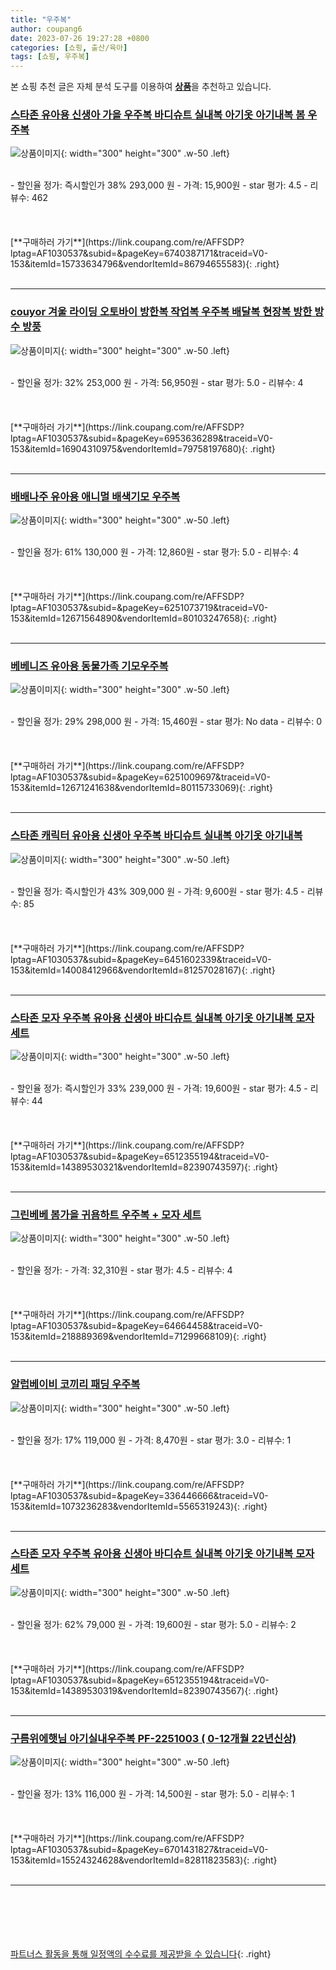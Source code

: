 ```yaml
---
title: "우주복"
author: coupang6
date: 2023-07-26 19:27:28 +0800
categories: [쇼핑, 출산/육아]
tags: [쇼핑, 우주복]
---
```


본 쇼핑 추천 글은 자체 분석 도구를 이용하여 [**상품**](https://link.coupang.com/a/bao1ui)을 추천하고 있습니다.

### [스타존 유아용 신생아 가을 우주복 바디슈트 실내복 아기옷 아기내복 봄 우주복](https://link.coupang.com/re/AFFSDP?lptag=AF1030537&subid=&pageKey=6740387171&traceid=V0-153&itemId=15733634796&vendorItemId=86794655583)

![상품이미지](https://thumbnail9.coupangcdn.com/thumbnails/remote/230x230ex/image/vendor_inventory/c34c/74582cb3b22eca699aa591ddf0740ac33b6ed1cbd6c78bf426b30e17444c.JPG){: width="300" height="300" .w-50 .left}


<br>
- 할인율 정가: 즉시할인가 38%  293,000   원
- 가격: 15,900원
- star 평가: 4.5
- 리뷰수: 462
<br>
<br>
<br>
<br>
[**구매하러 가기**](https://link.coupang.com/re/AFFSDP?lptag=AF1030537&subid=&pageKey=6740387171&traceid=V0-153&itemId=15733634796&vendorItemId=86794655583){: .right}
<br>
<br>

---

### [couyor 겨울 라이딩 오토바이 방한복 작업복 우주복 배달복 현장복 방한 방수 방풍](https://link.coupang.com/re/AFFSDP?lptag=AF1030537&subid=&pageKey=6953636289&traceid=V0-153&itemId=16904310975&vendorItemId=79758197680)

![상품이미지](https://thumbnail8.coupangcdn.com/thumbnails/remote/230x230ex/image/vendor_inventory/1b7d/4e2ecf66b453ba3ba11dd0afb043ce3acdaa0cb8d5ec84a6397c912ec8ec.jpg){: width="300" height="300" .w-50 .left}


<br>
- 할인율 정가: 32%  253,000   원
- 가격: 56,950원
- star 평가: 5.0
- 리뷰수: 4
<br>
<br>
<br>
<br>
[**구매하러 가기**](https://link.coupang.com/re/AFFSDP?lptag=AF1030537&subid=&pageKey=6953636289&traceid=V0-153&itemId=16904310975&vendorItemId=79758197680){: .right}
<br>
<br>

---

### [배배나주 유아용 애니멀 배색기모 우주복](https://link.coupang.com/re/AFFSDP?lptag=AF1030537&subid=&pageKey=6251073719&traceid=V0-153&itemId=12671564890&vendorItemId=80103247658)

![상품이미지](https://thumbnail7.coupangcdn.com/thumbnails/remote/230x230ex/image/rs_quotation_api/uubvxhxo/965ec8c12d674eafbe195ab0165f832b.jpeg){: width="300" height="300" .w-50 .left}


<br>
- 할인율 정가: 61%  130,000   원
- 가격: 12,860원
- star 평가: 5.0
- 리뷰수: 4
<br>
<br>
<br>
<br>
[**구매하러 가기**](https://link.coupang.com/re/AFFSDP?lptag=AF1030537&subid=&pageKey=6251073719&traceid=V0-153&itemId=12671564890&vendorItemId=80103247658){: .right}
<br>
<br>

---

### [베베니즈 유아용 동물가족 기모우주복](https://link.coupang.com/re/AFFSDP?lptag=AF1030537&subid=&pageKey=6251009697&traceid=V0-153&itemId=12671241638&vendorItemId=80115733069)

![상품이미지](https://thumbnail9.coupangcdn.com/thumbnails/remote/230x230ex/image/rs_quotation_api/ctc8xldu/9c313c94375a49e9a41e564ca805b304.jpeg){: width="300" height="300" .w-50 .left}


<br>
- 할인율 정가: 29%  298,000   원
- 가격: 15,460원
- star 평가: No data
- 리뷰수: 0
<br>
<br>
<br>
<br>
[**구매하러 가기**](https://link.coupang.com/re/AFFSDP?lptag=AF1030537&subid=&pageKey=6251009697&traceid=V0-153&itemId=12671241638&vendorItemId=80115733069){: .right}
<br>
<br>

---

### [스타존 캐릭터 유아용 신생아 우주복 바디슈트 실내복 아기옷 아기내복](https://link.coupang.com/re/AFFSDP?lptag=AF1030537&subid=&pageKey=6451602339&traceid=V0-153&itemId=14008412966&vendorItemId=81257028167)

![상품이미지](https://thumbnail9.coupangcdn.com/thumbnails/remote/230x230ex/image/vendor_inventory/3c76/2d020d5270c83ff7860ed1dd8d7029be06a831e0fe21c41923f801a0db93.JPG){: width="300" height="300" .w-50 .left}


<br>
- 할인율 정가: 즉시할인가 43%  309,000   원
- 가격: 9,600원
- star 평가: 4.5
- 리뷰수: 85
<br>
<br>
<br>
<br>
[**구매하러 가기**](https://link.coupang.com/re/AFFSDP?lptag=AF1030537&subid=&pageKey=6451602339&traceid=V0-153&itemId=14008412966&vendorItemId=81257028167){: .right}
<br>
<br>

---

### [스타존 모자 우주복 유아용 신생아 바디슈트 실내복 아기옷 아기내복 모자 세트](https://link.coupang.com/re/AFFSDP?lptag=AF1030537&subid=&pageKey=6512355194&traceid=V0-153&itemId=14389530321&vendorItemId=82390743597)

![상품이미지](https://thumbnail8.coupangcdn.com/thumbnails/remote/230x230ex/image/vendor_inventory/6aa7/992af4a973523f44e3cf40439ab0fd52136ddd2491f4816d2a22d605cafc.JPG){: width="300" height="300" .w-50 .left}


<br>
- 할인율 정가: 즉시할인가 33%  239,000   원
- 가격: 19,600원
- star 평가: 4.5
- 리뷰수: 44
<br>
<br>
<br>
<br>
[**구매하러 가기**](https://link.coupang.com/re/AFFSDP?lptag=AF1030537&subid=&pageKey=6512355194&traceid=V0-153&itemId=14389530321&vendorItemId=82390743597){: .right}
<br>
<br>

---

### [그린베베 봄가을 귀욤하트 우주복 + 모자 세트](https://link.coupang.com/re/AFFSDP?lptag=AF1030537&subid=&pageKey=64664458&traceid=V0-153&itemId=218889369&vendorItemId=71299668109)

![상품이미지](https://thumbnail7.coupangcdn.com/thumbnails/remote/230x230ex/image/retail/images/2020/08/12/10/5/e1ffda92-eb06-4b23-8d58-548dc6dc37bc.jpg){: width="300" height="300" .w-50 .left}


<br>
- 할인율 정가: 
- 가격: 32,310원
- star 평가: 4.5
- 리뷰수: 4
<br>
<br>
<br>
<br>
[**구매하러 가기**](https://link.coupang.com/re/AFFSDP?lptag=AF1030537&subid=&pageKey=64664458&traceid=V0-153&itemId=218889369&vendorItemId=71299668109){: .right}
<br>
<br>

---

### [알럽베이비 코끼리 패딩 우주복](https://link.coupang.com/re/AFFSDP?lptag=AF1030537&subid=&pageKey=336446666&traceid=V0-153&itemId=1073236283&vendorItemId=5565319243)

![상품이미지](https://thumbnail8.coupangcdn.com/thumbnails/remote/230x230ex/image/retail/images/2019/11/12/11/9/589fda95-1e81-40cb-afc3-2fd215e1804a.jpg){: width="300" height="300" .w-50 .left}


<br>
- 할인율 정가: 17%  119,000   원
- 가격: 8,470원
- star 평가: 3.0
- 리뷰수: 1
<br>
<br>
<br>
<br>
[**구매하러 가기**](https://link.coupang.com/re/AFFSDP?lptag=AF1030537&subid=&pageKey=336446666&traceid=V0-153&itemId=1073236283&vendorItemId=5565319243){: .right}
<br>
<br>

---

### [스타존 모자 우주복 유아용 신생아 바디슈트 실내복 아기옷 아기내복 모자 세트](https://link.coupang.com/re/AFFSDP?lptag=AF1030537&subid=&pageKey=6512355194&traceid=V0-153&itemId=14389530319&vendorItemId=82390743567)

![상품이미지](https://thumbnail7.coupangcdn.com/thumbnails/remote/230x230ex/image/vendor_inventory/ca72/3d3fc398dfd003f7ff45094f93c1109683ba9d5339dc421c6ec0f339cdf5.JPG){: width="300" height="300" .w-50 .left}


<br>
- 할인율 정가: 62%  79,000   원
- 가격: 19,600원
- star 평가: 5.0
- 리뷰수: 2
<br>
<br>
<br>
<br>
[**구매하러 가기**](https://link.coupang.com/re/AFFSDP?lptag=AF1030537&subid=&pageKey=6512355194&traceid=V0-153&itemId=14389530319&vendorItemId=82390743567){: .right}
<br>
<br>

---

### [구름위에햇님 아기실내우주복 PF-2251003 ( 0-12개월 22년신상)](https://link.coupang.com/re/AFFSDP?lptag=AF1030537&subid=&pageKey=6701431827&traceid=V0-153&itemId=15524324628&vendorItemId=82811823583)

![상품이미지](https://thumbnail6.coupangcdn.com/thumbnails/remote/230x230ex/image/vendor_inventory/f785/4305631e87c44493963f1b1f63923193c2d391405b336e6b8c9ec285fee2.jpg){: width="300" height="300" .w-50 .left}


<br>
- 할인율 정가: 13%  116,000   원
- 가격: 14,500원
- star 평가: 5.0
- 리뷰수: 1
<br>
<br>
<br>
<br>
[**구매하러 가기**](https://link.coupang.com/re/AFFSDP?lptag=AF1030537&subid=&pageKey=6701431827&traceid=V0-153&itemId=15524324628&vendorItemId=82811823583){: .right}
<br>
<br>

---
<br><br><br><br><br> [파트너스 활동을 통해 일정액의 수수료를 제공받을 수 있습니다](https://link.coupang.com/a/bao1ui){: .right}